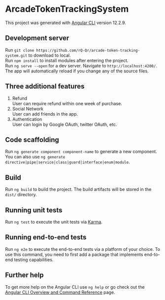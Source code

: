 # ArcadeTokenTrackingSystem

This project was generated with [Angular CLI](https://github.com/angular/angular-cli) version 12.2.9.

## Development server

Run `git clone https://github.com/rQ-Qr/arcade-token-tracking-system.git` to download to local.  
Run `npm install` to install modules after entering the project.  
Run `ng serve --open` for a dev server. Navigate to `http://localhost:4200/`. The app will automatically reload if you change any of the source files.

## Three additional features

1.	Refund  
User can require refund within one week of purchase.
2.	Social Network  
User can add friends in the app.
3.	Authentication  
User can login by Google OAuth, twitter OAuth, etc.

## Code scaffolding

Run `ng generate component component-name` to generate a new component. You can also use `ng generate directive|pipe|service|class|guard|interface|enum|module`.

## Build

Run `ng build` to build the project. The build artifacts will be stored in the `dist/` directory.

## Running unit tests

Run `ng test` to execute the unit tests via [Karma](https://karma-runner.github.io).

## Running end-to-end tests

Run `ng e2e` to execute the end-to-end tests via a platform of your choice. To use this command, you need to first add a package that implements end-to-end testing capabilities.

## Further help

To get more help on the Angular CLI use `ng help` or go check out the [Angular CLI Overview and Command Reference](https://angular.io/cli) page.
